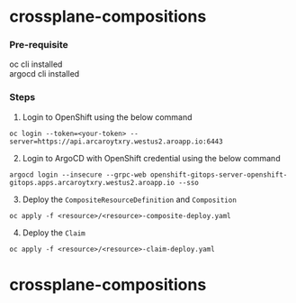 # crossplane-compositions
### Pre-requisite
oc cli installed  
argocd cli installed

### Steps
1. Login to OpenShift using the below command
```
oc login --token=<your-token> --server=https://api.arcaroytxry.westus2.aroapp.io:6443
```   

2. Login to ArgoCD with OpenShift credential using the below command
```
argocd login --insecure --grpc-web openshift-gitops-server-openshift-gitops.apps.arcaroytxry.westus2.aroapp.io --sso
```  

3. Deploy the `CompositeResourceDefinition` and `Composition`
```
oc apply -f <resource>/<resource>-composite-deploy.yaml
```   

4. Deploy the `Claim`
```
oc apply -f <resource>/<resource>-claim-deploy.yaml
```
# crossplane-compositions

